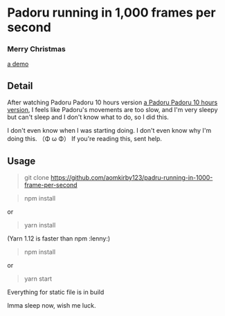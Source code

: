 # Padoru running in 1,000 frames per second
### Merry Christmas
[a demo](https://www.github.com/aomkirby123/padoru/public/frame/padoru0.png)

## Detail
After watching Padoru Padoru 10 hours version [a Padoru Padoru 10 hours version](https://youtu.be/PzrGGyPMfoo), 
I feels like Padoru's movements are too slow, and I'm very sleepy but can't sleep and I don't know what to do, so I did this.

I don't even know when I was starting doing. I don't even know why I'm doing this. （Φ ω Φ）
If you're reading this, sent help.

## Usage
> git clone https://github.com/aomkirby123/padru-running-in-1000-frame-per-second

> npm install

or

> yarn install

(Yarn 1.12 is faster than npm :lenny:)

> npm install

or

> yarn start

Everything for static file is in build

Imma sleep now, wish me luck.
